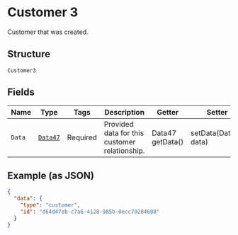 
# Customer 3

Customer that was created.

## Structure

`Customer3`

## Fields

| Name | Type | Tags | Description | Getter | Setter |
|  --- | --- | --- | --- | --- | --- |
| `Data` | [`Data47`](../../doc/models/data-47.md) | Required | Provided data for this customer relationship. | Data47 getData() | setData(Data47 data) |

## Example (as JSON)

```json
{
  "data": {
    "type": "customer",
    "id": "d64d47eb-c7a6-4128-985b-0ecc79284608"
  }
}
```

